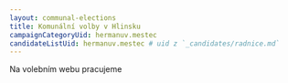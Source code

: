 ```yaml
---
layout: communal-elections
title: Komunální volby v Hlinsku
campaignCategoryUid: hermanuv.mestec
candidateListUid: hermanuv.mestec # uid z `_candidates/radnice.md`
---
```



Na volebním webu pracujeme
